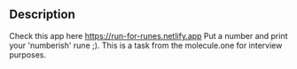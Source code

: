 ## Description

Check this app here https://run-for-runes.netlify.app
Put a number and print your 'numberish' rune ;).
This is a task from the molecule.one for interview purposes.